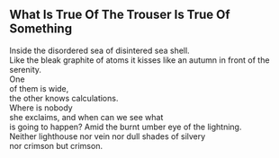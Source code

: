 What Is True Of The Trouser Is True Of Something
------------------------------------------------
Inside the disordered sea of disintered sea shell.  
Like the bleak graphite of atoms it kisses like an autumn in front of the serenity.  
One  
of them is wide,  
the other knows calculations.  
Where is nobody  
she exclaims, and when can we see what  
is going to happen? Amid the burnt umber eye of the lightning.  
Neither lighthouse nor vein nor dull shades of silvery  
nor crimson but crimson.  
